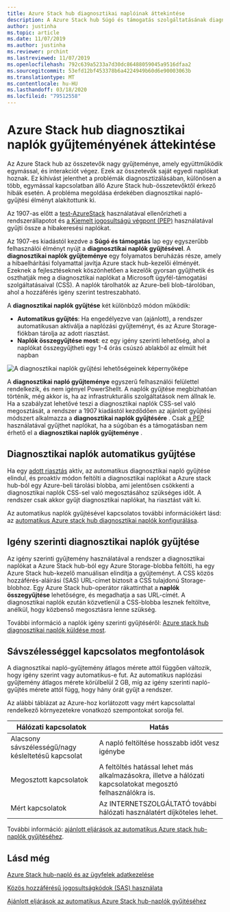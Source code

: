 ```yaml
---
title: Azure Stack hub diagnosztikai naplóinak áttekintése
description: A Azure Stack hub Súgó és támogatás szolgáltatásának diagnosztikai naplóinak gyűjtését ismerteti, beleértve az igény szerinti és az automatikus naplózási gyűjteményt is.
author: justinha
ms.topic: article
ms.date: 11/07/2019
ms.author: justinha
ms.reviewer: prchint
ms.lastreviewed: 11/07/2019
ms.openlocfilehash: 792c639a5233a7d30dc86488059045a9516dfaa2
ms.sourcegitcommit: 53efd12bf453378b6a4224949b60d6e90003063b
ms.translationtype: MT
ms.contentlocale: hu-HU
ms.lasthandoff: 03/18/2020
ms.locfileid: "79512558"
---
```

# <a name="overview-of-azure-stack-hub-diagnostic-log-collection"></a>Azure Stack hub diagnosztikai naplók gyűjteményének áttekintése 

Az Azure Stack hub az összetevők nagy gyűjteménye, amely együttműködik egymással, és interakciót végez. Ezek az összetevők saját egyedi naplókat hoznak. Ez kihívást jelenthet a problémák diagnosztizálásában, különösen a több, egymással kapcsolatban álló Azure Stack hub-összetevőktől érkező hibák esetén. A probléma megoldása érdekében diagnosztikai napló-gyűjtési élményt alakítottunk ki. 

Az 1907-as előtt a [test-AzureStack](azure-stack-diagnostic-test.md) használatával ellenőrizheti a rendszerállapotot és [a Kiemelt jogosultságú végpont (PEP)](azure-stack-get-azurestacklog.md) használatával gyűjti össze a hibakeresési naplókat. 

Az 1907-es kiadástól kezdve a **Súgó és támogatás** lap egy egyszerűbb felhasználói élményt nyújt a **diagnosztikai naplók gyűjtésével**. 
A **diagnosztikai naplók gyűjteménye** egy folyamatos beruházás része, amely a hibaelhárítási folyamattal javítja Azure stack hub-kezelői élményét. Ezeknek a fejlesztéseknek köszönhetően a kezelők gyorsan gyűjthetik és oszthatják meg a diagnosztikai naplókat a Microsoft ügyfél-támogatási szolgáltatásaival (CSS). A naplók tárolhatók az Azure-beli blob-tárolóban, ahol a hozzáférés igény szerint testreszabható.    
   
A **diagnosztikai naplók gyűjtése** két különböző módon működik:

- **Automatikus gyűjtés**: Ha engedélyezve van (ajánlott), a rendszer automatikusan aktiválja a naplózási gyűjteményt, és az Azure Storage-fiókban tárolja az adott riasztást.
- **Naplók összegyűjtése most**: ez egy igény szerinti lehetőség, ahol a naplókat összegyűjtheti egy 1-4 órás csúszó ablakból az elmúlt hét napban

![A diagnosztikai naplók gyűjtési lehetőségeinek képernyőképe](media/azure-stack-automatic-log-collection/azure-stack-log-collection-overview.png)

A **diagnosztikai napló gyűjteménye** egyszerű felhasználói felülettel rendelkezik, és nem igényel PowerShellt. A naplók gyűjtése megbízhatóan történik, még akkor is, ha az infrastrukturális szolgáltatások nem állnak le.
Ha a szabályzat lehetővé teszi a diagnosztikai naplók CSS-sel való megosztását, a rendszer a 1907 kiadástól kezdődően az ajánlott gyűjtési módszert alkalmazza a **diagnosztikai naplók gyűjtésére** . Csak [a PEP](azure-stack-get-azurestacklog.md) használatával gyűjthet naplókat, ha a súgóban és a támogatásban nem érhető el a **diagnosztikai naplók gyűjteménye** .

## <a name="automatic-diagnostic-log-collection"></a>Diagnosztikai naplók automatikus gyűjtése 

Ha egy [adott riasztás](azure-stack-configure-automatic-diagnostic-log-collection-tzl.md#proactive-diagnostic-log-collection-alerts) aktív, az automatikus diagnosztikai napló gyűjtése elindul, és proaktív módon feltölti a diagnosztikai naplókat a Azure stack hub-ból egy Azure-beli tárolási blobba, ami jelentősen csökkenti a diagnosztikai naplók CSS-sel való megosztásához szükséges időt. A rendszer csak akkor gyűjt diagnosztikai naplókat, ha riasztást vált ki.  

Az automatikus naplók gyűjtésével kapcsolatos további információkért lásd: az [automatikus Azure stack hub diagnosztikai naplók konfigurálása](azure-stack-configure-automatic-diagnostic-log-collection-tzl.md).

## <a name="on-demand-diagnostic-log-collection"></a>Igény szerinti diagnosztikai naplók gyűjtése

Az igény szerinti gyűjtemény használatával a rendszer a diagnosztikai naplókat a Azure Stack hub-ból egy Azure Storage-blobba feltölti, ha egy Azure Stack hub-kezelő manuálisan elindítja a gyűjteményt.
A CSS közös hozzáférés-aláírási (SAS) URL-címet biztosít a CSS tulajdonú Storage-blobhoz. Egy Azure Stack hub-operátor rákattinthat a **naplók összegyűjtése** lehetőségre, és megadhatja a sas URL-címét. A diagnosztikai naplók ezután közvetlenül a CSS-blobba lesznek feltöltve, anélkül, hogy közbenső megosztásra lenne szükség. 

További információ a naplók igény szerinti gyűjtéséről: [Azure stack hub diagnosztikai naplók küldése most](azure-stack-configure-on-demand-diagnostic-log-collection-portal-tzl.md).

## <a name="bandwidth-considerations"></a>Sávszélességgel kapcsolatos megfontolások

A diagnosztikai napló-gyűjtemény átlagos mérete attól függően változik, hogy igény szerint vagy automatikus-e fut. Az automatikus naplózási gyűjtemény átlagos mérete körülbelül 2 GB, míg az igény szerinti napló-gyűjtés mérete attól függ, hogy hány órát gyűjt a rendszer. 

Az alábbi táblázat az Azure-hoz korlátozott vagy mért kapcsolattal rendelkező környezetekre vonatkozó szempontokat sorolja fel.

| Hálózati kapcsolatok | Hatás |
|--------------------|--------|
| Alacsony sávszélességű/nagy késleltetésű kapcsolat | A napló feltöltése hosszabb időt vesz igénybe | 
| Megosztott kapcsolatok | A feltöltés hatással lehet más alkalmazásokra, illetve a hálózati kapcsolatokat megosztó felhasználókra is. |
| Mért kapcsolatok | Az INTERNETSZOLGÁLTATÓ további hálózati használatért díjköteles lehet. |

További információ: [ajánlott eljárások az automatikus Azure stack hub-naplók gyűjtéséhez](azure-stack-best-practices-automatic-diagnostic-log-collection.md).

## <a name="see-also"></a>Lásd még

[Azure Stack hub-napló és az ügyfelek adatkezelése](https://docs.microsoft.com/azure-stack/operator/azure-stack-data-collection)

[Közös hozzáférésű jogosultságkódok (SAS) használata](https://docs.microsoft.com/azure/storage/common/storage-dotnet-shared-access-signature-part-1)

[Ajánlott eljárások az automatikus Azure Stack hub-naplók gyűjtéséhez](azure-stack-best-practices-automatic-diagnostic-log-collection.md)
